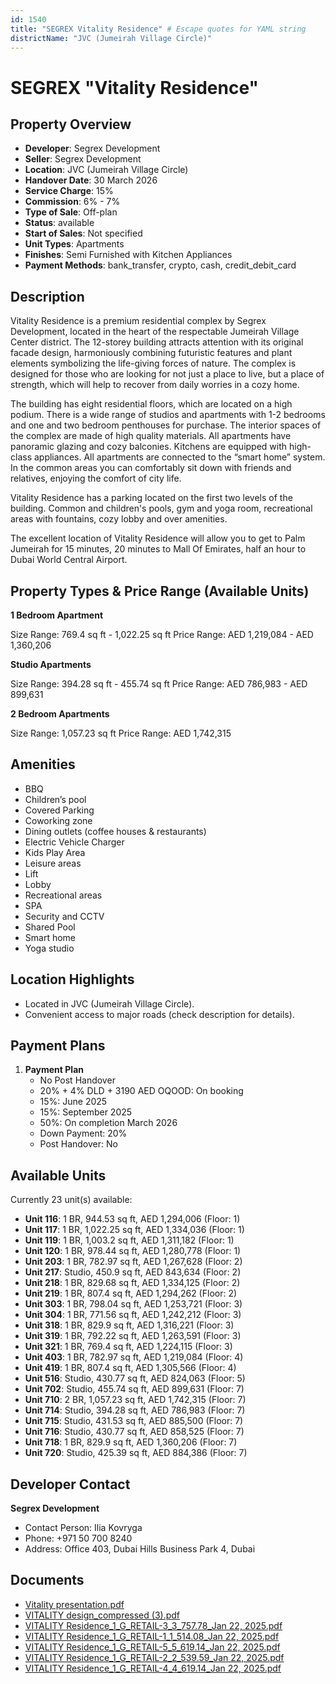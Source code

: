 ```yaml
---
id: 1540
title: "SEGREX Vitality Residence" # Escape quotes for YAML string
districtName: "JVC (Jumeirah Village Circle)"
---
```


# SEGREX "Vitality Residence"

## Property Overview
- **Developer**: Segrex Development
- **Seller**: Segrex Development
- **Location**: JVC (Jumeirah Village Circle)
- **Handover Date**: 30 March 2026
- **Service Charge**: 15%
- **Commission**: 6% - 7%
- **Type of Sale**: Off-plan
- **Status**: available
- **Start of Sales**: Not specified
- **Unit Types**: Apartments
- **Finishes**: Semi Furnished with Kitchen Appliances
- **Payment Methods**: bank_transfer, crypto, cash, credit_debit_card

## Description
Vitality Residence is a premium residential complex by Segrex Development, located in the heart of the respectable Jumeirah Village Center district. The 12-storey building attracts attention with its original facade design, harmoniously combining futuristic features and plant elements symbolizing the life-giving forces of nature. The complex is designed for those who are looking for not just a place to live, but a place of strength, which will help to recover from daily worries in a cozy home.

The building has eight residential floors, which are located on a high podium. There is a wide range of studios and apartments with 1-2 bedrooms and one and two bedroom penthouses for purchase. The interior spaces of the complex are made of high quality materials. All apartments have panoramic glazing and cozy balconies. Kitchens are equipped with high-class appliances. All apartments are connected to the “smart home” system. In the common areas you can comfortably sit down with friends and relatives, enjoying the comfort of city life.

Vitality Residence has a parking located on the first two levels of the building. Common and children's pools, gym and yoga room, recreational areas with fountains, cozy lobby and over amenities.

The excellent location of Vitality Residence will allow you to get to Palm Jumeirah for 15 minutes, 20 minutes to Mall Of Emirates, half an hour to Dubai World Central Airport.

## Property Types & Price Range (Available Units)
**1 Bedroom Apartment**

Size Range: 769.4 sq ft - 1,022.25 sq ft
Price Range: AED 1,219,084 - AED 1,360,206

**Studio Apartments**

Size Range: 394.28 sq ft - 455.74 sq ft
Price Range: AED 786,983 - AED 899,631

**2 Bedroom Apartments**

Size Range: 1,057.23 sq ft
Price Range: AED 1,742,315

## Amenities
- BBQ
- Children’s pool
- Covered Parking
- Coworking zone
- Dining outlets  (coffee houses & restaurants)
- Electric Vehicle Charger
- Kids Play Area
- Leisure areas
- Lift
- Lobby
- Recreational areas
- SPA
- Security and CCTV
- Shared Pool
- Smart home
- Yoga studio

## Location Highlights
- Located in JVC (Jumeirah Village Circle).
- Convenient access to major roads (check description for details).

## Payment Plans
1. **Payment Plan**
   - No Post Handover
   - 20% + 4% DLD + 3190 AED OQOOD: On booking
   - 15%: June 2025
   - 15%: September 2025
   - 50%: On completion March 2026
   - Down Payment: 20%
   - Post Handover: No

## Available Units
Currently 23 unit(s) available:
- **Unit 116**: 1 BR, 944.53 sq ft, AED 1,294,006 (Floor: 1)
- **Unit 117**: 1 BR, 1,022.25 sq ft, AED 1,334,036 (Floor: 1)
- **Unit 119**: 1 BR, 1,003.2 sq ft, AED 1,311,182 (Floor: 1)
- **Unit 120**: 1 BR, 978.44 sq ft, AED 1,280,778 (Floor: 1)
- **Unit 203**: 1 BR, 782.97 sq ft, AED 1,267,628 (Floor: 2)
- **Unit 217**: Studio, 450.9 sq ft, AED 843,634 (Floor: 2)
- **Unit 218**: 1 BR, 829.68 sq ft, AED 1,334,125 (Floor: 2)
- **Unit 219**: 1 BR, 807.4 sq ft, AED 1,294,262 (Floor: 2)
- **Unit 303**: 1 BR, 798.04 sq ft, AED 1,253,721 (Floor: 3)
- **Unit 304**: 1 BR, 771.56 sq ft, AED 1,242,212 (Floor: 3)
- **Unit 318**: 1 BR, 829.9 sq ft, AED 1,316,221 (Floor: 3)
- **Unit 319**: 1 BR, 792.22 sq ft, AED 1,263,591 (Floor: 3)
- **Unit 321**: 1 BR, 769.4 sq ft, AED 1,224,115 (Floor: 3)
- **Unit 403**: 1 BR, 782.97 sq ft, AED 1,219,084 (Floor: 4)
- **Unit 419**: 1 BR, 807.4 sq ft, AED 1,305,566 (Floor: 4)
- **Unit 516**: Studio, 430.77 sq ft, AED 824,063 (Floor: 5)
- **Unit 702**: Studio, 455.74 sq ft, AED 899,631 (Floor: 7)
- **Unit 710**: 2 BR, 1,057.23 sq ft, AED 1,742,315 (Floor: 7)
- **Unit 714**: Studio, 394.28 sq ft, AED 786,983 (Floor: 7)
- **Unit 715**: Studio, 431.53 sq ft, AED 885,500 (Floor: 7)
- **Unit 716**: Studio, 430.77 sq ft, AED 858,525 (Floor: 7)
- **Unit 718**: 1 BR, 829.9 sq ft, AED 1,360,206 (Floor: 7)
- **Unit 720**: Studio, 425.39 sq ft, AED 884,386 (Floor: 7)

## Developer Contact
**Segrex Development**
- Contact Person: Ilia Kovryga
- Phone: +971 50 700 8240
- Address: Office 403, Dubai Hills Business Park 4, Dubai

## Documents
- [Vitality presentation.pdf](https://cdn.geniemap.net/2024/04/02/pCWY7xvxbkXF7StRTsfJ094RWQlnh4jOhH1Ssic3.pdf)
- [VITALITY design_compressed (3).pdf](https://cdn.geniemap.net/2024/05/08/UtW14FOOysLaGTRtc0d9U7X4yVBw1KbBUwIPHZaT.pdf)
- [VITALITY Residence_1_G_RETAIL-3_3_757.78_Jan 22, 2025.pdf](https://cdn.geniemap.net/2025/01/23/Kc81ZywfNGY5kYBgvjTp5Pf120ht5dtX61IGSFiL.pdf)
- [VITALITY Residence_1_G_RETAIL-1_1_514.08_Jan 22, 2025.pdf](https://cdn.geniemap.net/2025/01/23/9S3IkyV0H5ukbFMD03ReDCmGSnXR3iZ0SWwq7cHZ.pdf)
- [VITALITY Residence_1_G_RETAIL-5_5_619.14_Jan 22, 2025.pdf](https://cdn.geniemap.net/2025/01/23/UbpN82xxN6h10Voent8j2dARPBd1O9BXkhxr5Wmb.pdf)
- [VITALITY Residence_1_G_RETAIL-2_2_539.59_Jan 22, 2025.pdf](https://cdn.geniemap.net/2025/01/23/vZ5tXSjZrpM92dlSNytA9NOaKs7hJTx5yM4Qgq5P.pdf)
- [VITALITY Residence_1_G_RETAIL-4_4_619.14_Jan 22, 2025.pdf](https://cdn.geniemap.net/2025/01/23/Dc2rQWHEuWsxYsfSEszV31frwQueH0QNP7H66Up3.pdf)
